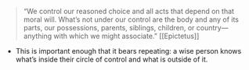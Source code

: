 > “We control our reasoned choice and all acts that depend on that moral will. What’s not under our control are the body and any of its parts, our possessions, parents, siblings, children, or country—anything with which we might associate.”
> [[Epictetus]]

* This is important enough that it bears repeating: a wise person knows what’s inside their circle of control and what is outside of it.
